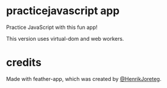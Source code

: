 # practicejavascript app

Practice JavaScript with this fun app!

This version uses virtual-dom and web workers.

# credits

Made with feather-app, which was created by [@HenrikJoreteg](http://twitter.com/henrikjoreteg).

